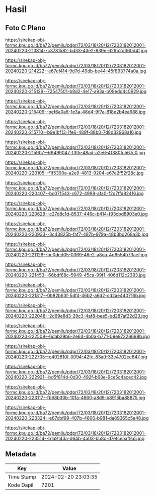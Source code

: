 # Hasil

## Foto C Plano

https://sirekap-obj-formc.kpu.go.id/ba72/pemilu/pdpr/72/03/18/20/12/7203182012001-20240220-213814--c3781582-bd33-43e2-839e-629b2d360d4f.jpg

https://sirekap-obj-formc.kpu.go.id/ba72/pemilu/pdpr/72/03/18/20/12/7203182012001-20240220-214222--e67ef414-9d7d-49db-be44-45f893774a0a.jpg

https://sirekap-obj-formc.kpu.go.id/ba72/pemilu/pdpr/72/03/18/20/12/7203182012001-20240220-215129--72547501-b8d2-4e17-a93a-b09edd4c0929.jpg

https://sirekap-obj-formc.kpu.go.id/ba72/pemilu/pdpr/72/03/18/20/12/7203182012001-20240220-215409--bef6a0a6-1e3a-48d4-9f7a-818e2b4ea688.jpg

https://sirekap-obj-formc.kpu.go.id/ba72/pemilu/pdpr/72/03/18/20/12/7203182012001-20240220-215710--b9e1bf13-1fe6-489f-88b0-7d8d32968a16.jpg

https://sirekap-obj-formc.kpu.go.id/ba72/pemilu/pdpr/72/03/18/20/12/7203182012001-20240220-215907--69499047-f3f5-48ad-a2e6-4f380fc567c0.jpg

https://sirekap-obj-formc.kpu.go.id/ba72/pemilu/pdpr/72/03/18/20/12/7203182012001-20240220-220105--f1f5390a-a2e9-4813-9204-e67e2f52f28c.jpg

https://sirekap-obj-formc.kpu.go.id/ba72/pemilu/pdpr/72/03/18/20/12/7203182012001-20240220-220407--bc071543-c672-4998-afa0-f2d7ffa82416.jpg

https://sirekap-obj-formc.kpu.go.id/ba72/pemilu/pdpr/72/03/18/20/12/7203182012001-20240220-220629--c27d8c1d-8537-446c-b414-f93cbd8903e0.jpg

https://sirekap-obj-formc.kpu.go.id/ba72/pemilu/pdpr/72/03/18/20/12/7203182012001-20240220-220933--3c43825b-faf7-487b-979a-48b3bd268a3b.jpg

https://sirekap-obj-formc.kpu.go.id/ba72/pemilu/pdpr/72/03/18/20/12/7203182012001-20240220-221128--bc0ded05-0369-46e2-a8da-4d6554b73aef.jpg

https://sirekap-obj-formc.kpu.go.id/ba72/pemilu/pdpr/72/03/18/20/12/7203182012001-20240220-221453--66bdf68c-5949-45ca-99f1-406d112c2383.jpg

https://sirekap-obj-formc.kpu.go.id/ba72/pemilu/pdpr/72/03/18/20/12/7203182012001-20240220-221817--0b82b63f-5df4-46b2-a6d2-cd2ae440716b.jpg

https://sirekap-obj-formc.kpu.go.id/ba72/pemilu/pdpr/72/03/18/20/12/7203182012001-20240220-222048--2d69e8d3-29c3-4af8-bee5-bd287af22d23.jpg

https://sirekap-obj-formc.kpu.go.id/ba72/pemilu/pdpr/72/03/18/20/12/7203182012001-20240220-222508--6dab29b6-2e64-4b0a-b771-09e97226698b.jpg

https://sirekap-obj-formc.kpu.go.id/ba72/pemilu/pdpr/72/03/18/20/12/7203182012001-20240220-222705--c492610f-0094-42fe-83a0-33e4702ce647.jpg

https://sirekap-obj-formc.kpu.go.id/ba72/pemilu/pdpr/72/03/18/20/12/7203182012001-20240220-222921--bd5f814d-0d30-492f-b68e-6ce5c4acec42.jpg

https://sirekap-obj-formc.kpu.go.id/ba72/pemilu/pdpr/72/03/18/20/12/7203182012001-20240220-223117--fb68b30b-101a-4860-a8d9-b8915ba88875.jpg

https://sirekap-obj-formc.kpu.go.id/ba72/pemilu/pdpr/72/03/18/20/12/7203182012001-20240220-223324--e67cbf99-407b-4806-b981-da89365c5e48.jpg

https://sirekap-obj-formc.kpu.go.id/ba72/pemilu/pdpr/72/03/18/20/12/7203182012001-20240220-223514--b1a9143a-d64b-4a03-bb8c-d7efceaaf9a5.jpg


## Metadata

| Key        | Value               |
| ---------- | ------------------- |
| Time Stamp | 2024-02-20 23:03:35 |
| Kode Dapil | 7201                |



